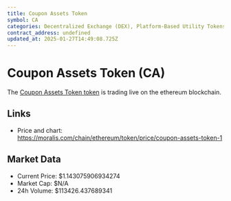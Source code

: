 ```yaml
---
title: Coupon Assets Token
symbol: CA
categories: Decentralized Exchange (DEX), Platform-Based Utility Tokens, Asset-backed Tokens
contract_address: undefined
updated_at: 2025-01-27T14:49:08.725Z
---
```


# Coupon Assets Token (CA)
The [Coupon Assets Token token](https://moralis.com/chain/ethereum/token/price/coupon-assets-token-1) is trading live on the ethereum blockchain.

## Links
- Price and chart: https://moralis.com/chain/ethereum/token/price/coupon-assets-token-1

## Market Data
- Current Price: $1.143075906934274
- Market Cap: $N/A
- 24h Volume: $113426.437689341
